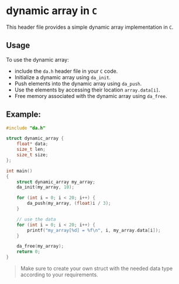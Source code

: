 # dynamic array in `C`

This header file provides a simple dynamic array implementation in `C`.

## Usage

To use the dynamic array:

- include the `da.h` header file in your `C` code.
- Initialize a dynamic array using `da_init`.
- Push elements into the dynamic array using `da_push`.
- Use the elements by accessing their location `array.data[i]`.
- Free memory associated with the dynamic array using `da_free`.

## Example:

```c
#include "da.h"

struct dynamic_array {
    float* data;
    size_t len;
    size_t size;
};

int main()
{
    struct dynamic_array my_array;
    da_init(my_array, 10);

    for (int i = 0; i < 20; i++) {
        da_push(my_array, (float)i / 3);
    }

    // use the data
    for (int i = 0; i < 20; i++) {
        printf("my_array[%d] = %f\n", i, my_array.data[i]);
    }

    da_free(my_array);
    return 0;
}
```

> Make sure to create your own struct with the needed data type according to your requirements.
